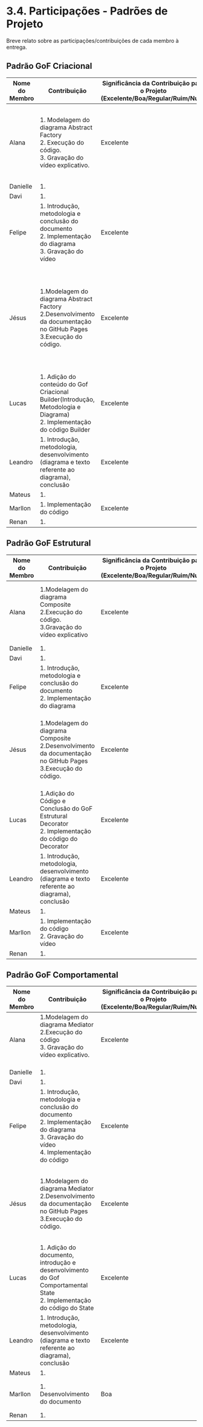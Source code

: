 # 3.4. Participações - Padrões de Projeto

Breve relato sobre as participações/contribuições de cada membro à entrega.

<!-- Observações da professora: -->
<!-- |Nome do Membro | Contribuição (Padrões – FOCO_1) | Significância da Contribuição para o Projeto (Excelente/Boa/Regular/Ruim/Nula) | Comprobatórios Claros (com link)

EXEMPLO:
| Fulano | 1. Introdução do Padrão Singleton à Equipe, evidenciando um possível uso do mesmo no escopo da aplicação. 2. Leitura de materiais bibliográficos, tais como: FONTE_GOF. | Boa | Registro nos Versionamentos do Documento de GoF Criacional, conforme (link).

TODOS DEVEM PARTICIPAR, MOSTRANDO SEUS PONTOS DE VISTA E COMO COLABORARAM NESSA ETAPA DA ENTREGA COM COMPROBATÓRIOS. -->

## Padrão GoF Criacional

| Nome do Membro | Contribuição                                                                                                                    | Significância da Contribuição para o Projeto <br> (Excelente/Boa/Regular/Ruim/Nula) | Comprobatórios                                                                                                                                                                                                                                                                                                                                                                                                                                                                                                                                                                                                                                                                                                                                               |
| -------------- | ------------------------------------------------------------------------------------------------------------------------------- | ----------------------------------------------------------------------------------- | ------------------------------------------------------------------------------------------------------------------------------------------------------------------------------------------------------------------------------------------------------------------------------------------------------------------------------------------------------------------------------------------------------------------------------------------------------------------------------------------------------------------------------------------------------------------------------------------------------------------------------------------------------------------------------------------------------------------------------------------------------------ |
| Alana          | 1. Modelagem do diagrama Abstract Factory <br> 2. Execução do código. <br> 3. Gravação do vídeo explicativo.                    | Excelente                                                                           | [1.Adição do diagrama Abstract Factory ](https://github.com/UnBArqDsw2025-1-Turma01/2025.1-T01-_G2_PinacotecaOnline_Entrega_03/commit/c729993320c1d82431e354fafd51db04e21ae486) <br> [1. Gravação da modelagem. ](https://youtu.be/xq2phhCghgU) <br> [2. Execução do código e vídeo explicativo. ](https://github.com/UnBArqDsw2025-1-Turma01/2025.1-T01-_G2_PinacotecaOnline_Entrega_03/commit/321c90b596d35b3fb80b957009334da18582ea53) <br> [3.Gravação do vídeo explicativo ](https://youtu.be/pxu8skcJJ9E)                                                                                                                                                                                                                                              |
| Danielle       | 1. <br>                                                                                                                         |                                                                                     | [1. ](#) <br>                                                                                                                                                                                                                                                                                                                                                                                                                                                                                                                                                                                                                                                                                                                                                |
| Davi           | 1. <br>                                                                                                                         |                                                                                     | [1. ](#) <br>                                                                                                                                                                                                                                                                                                                                                                                                                                                                                                                                                                                                                                                                                                                                                |
| Felipe         | 1. Introdução, metodologia e conclusão do documento <br> 2. Implementação do diagrama <br> 3. Gravação do vídeo                 | Excelente                                                                           | [1. Documento e Histórico de Versão do arquivo](https://github.com/UnBArqDsw2025-1-Turma01/2025.1-T01-_G2_PinacotecaOnline_Entrega_03/blob/main/docs/PadroesDeProjeto/3.1.1GoFsCriacionais-Singleton.md) <br>                                                                                                                                                                                                                                                                                                                                                                                                                                                                                                                                                |
| Jésus          | 1.Modelagem do diagrama Abstract Factory <br> 2.Desenvolvimento da documentação no GitHub Pages <br> 3.Execução do código. <br> | Excelente                                                                           | [1.Adição da diagrama Abstract Factory ](https://github.com/UnBArqDsw2025-1-Turma01/2025.1-T01-_G2_PinacotecaOnline_Entrega_03/commit/c729993320c1d82431e354fafd51db04e21ae486) <br>[2.Adição da conclusão desenvolvimento e bibliografia ](https://github.com/UnBArqDsw2025-1-Turma01/2025.1-T01-_G2_PinacotecaOnline_Entrega_03/commit/c729993320c1d82431e354fafd51db04e21ae486) <br>[2.Adição da bibliografia completa, gravação da Reunião ](https://github.com/UnBArqDsw2025-1-Turma01/2025.1-T01-_G2_PinacotecaOnline_Entrega_03/commit/49df62dda09e3b8aad90c5bd1831effbe42ef8b8) <br> [3.Execução do código. ](https://github.com/UnBArqDsw2025-1-Turma01/2025.1-T01-_G2_PinacotecaOnline_Entrega_03/commit/321c90b596d35b3fb80b957009334da18582ea53) |
| Lucas          | 1. Adição do conteúdo do Gof Criacional Builder(Introdução, Metodologia e Diagrama) <br> 2. Implementação do código Builder     | Excelente                                                                           | [1.Adição do conteúdo do Gof Criacional Builder](https://github.com/UnBArqDsw2025-1-Turma01/2025.1-T01-_G2_PinacotecaOnline_Entrega_03/commit/30fa655e862892d0338fa000c5f909b44dadd3ff) <br> [2.Implementação do código Builder](https://github.com/UnBArqDsw2025-1-Turma01/2025.1-T01-_G2_PinacotecaOnline_Entrega_03/commit/a7cd46241a6af29122a28905e0515350da952a09)                                                                                                                                                                                                                                                                                                                                                                                      |
| Leandro        | 1. Introdução, metodologia, desenvolvimento (diagrama e texto referente ao diagrama), conclusão <br>                            | Excelente                                                                           | [1. Commit](https://github.com/UnBArqDsw2025-1-Turma01/2025.1-T01-_G2_PinacotecaOnline_Entrega_03/commit/9821cc16a96b367193aafa872d7e1aa2283dd106) <br>                                                                                                                                                                                                                                                                                                                                                                                                                                                                                                                                                                                                      |
| Mateus         | 1. <br>                                                                                                                         |                                                                                     | [1. ](#) <br>                                                                                                                                                                                                                                                                                                                                                                                                                                                                                                                                                                                                                                                                                                                                                |
| Marllon        | 1. Implementação do código <br>                                                                                                 | Excelente                                                                           | [1. Commit](https://github.com/UnBArqDsw2025-1-Turma01/2025.1-T01-_G2_PinacotecaOnline_Entrega_03/commit/b1c4d0c80a5be3d75cebc78e754eaa7df114a499) <br>                                                                                                                                                                                                                                                                                                                                                                                                                                                                                                                                                                                                      |
| Renan          | 1. <br>                                                                                                                         |                                                                                     | [1. ](#) <br>                                                                                                                                                                                                                                                                                                                                                                                                                                                                                                                                                                                                                                                                                                                                                |

## Padrão GoF Estrutural

| Nome do Membro | Contribuição                                                                                                             | Significância da Contribuição para o Projeto <br> (Excelente/Boa/Regular/Ruim/Nula) | Comprobatórios                                                                                                                                                                                                                                                                                                                                                                                                                                                                                                                                                   |
| -------------- | ------------------------------------------------------------------------------------------------------------------------ | ----------------------------------------------------------------------------------- | ---------------------------------------------------------------------------------------------------------------------------------------------------------------------------------------------------------------------------------------------------------------------------------------------------------------------------------------------------------------------------------------------------------------------------------------------------------------------------------------------------------------------------------------------------------------- |
| Alana          | 1.Modelagem do diagrama Composite 2.Execução do código. <br> 3.Gravação do vídeo explicativo                             | Excelente                                                                           | [1.Adição da diagrama Composite ](https://github.com/UnBArqDsw2025-1-Turma01/2025.1-T01-_G2_PinacotecaOnline_Entrega_03/commit/5feb3a6a79ee94a9f2013bbfa16507cc895b5b2b) <br> [2. Execução do código e vídeo explicativo. ](https://github.com/UnBArqDsw2025-1-Turma01/2025.1-T01-_G2_PinacotecaOnline_Entrega_03/commit/511a48c5317c018b2a55c400d759f081760575db) <br> [3.Gravação do vídeo explicativo ](https://youtu.be/ZmEfYw2QVmE)                                                                                                                         |
| Danielle       | 1. <br>                                                                                                                  |                                                                                     | [1. ](#) <br>                                                                                                                                                                                                                                                                                                                                                                                                                                                                                                                                                    |
| Davi           | 1. <br>                                                                                                                  |                                                                                     | [1. ](#) <br>                                                                                                                                                                                                                                                                                                                                                                                                                                                                                                                                                    |
| Felipe         | 1. Introdução, metodologia e conclusão do documento <br> 2. Implementação do diagrama <br>                               | Excelente                                                                           | [1. Documento e Histórico de Versão do arquivo](https://github.com/UnBArqDsw2025-1-Turma01/2025.1-T01-_G2_PinacotecaOnline_Entrega_03/blob/main/docs/PadroesDeProjeto/3.2.1.GoFsEstruturais-Adapter.md) <br>                                                                                                                                                                                                                                                                                                                                                     |
| Jésus          | 1.Modelagem do diagrama Composite <br> 2.Desenvolvimento da documentação no GitHub Pages <br> 3.Execução do código. <br> | Excelente                                                                           | [1.Adição da diagrama Composite ](https://github.com/UnBArqDsw2025-1-Turma01/2025.1-T01-_G2_PinacotecaOnline_Entrega_03/commit/5feb3a6a79ee94a9f2013bbfa16507cc895b5b2b) <br>[2.Adição da introdução, metodologia, Bibliografia e Desenvolvimento. ](https://github.com/UnBArqDsw2025-1-Turma01/2025.1-T01-_G2_PinacotecaOnline_Entrega_03/commit/5feb3a6a79ee94a9f2013bbfa16507cc895b5b2b) <br> [3.Execução do código. ](https://github.com/UnBArqDsw2025-1-Turma01/2025.1-T01-_G2_PinacotecaOnline_Entrega_03/commit/511a48c5317c018b2a55c400d759f081760575db) |
| Lucas          | 1.Adição do Código e Conclusão do GoF Estrutural Decorator <br> 2. Implementação do código do Decorator                  | Excelente                                                                           | [1. Adição do Código e Conclusão do Decorator](https://github.com/UnBArqDsw2025-1-Turma01/2025.1-T01-_G2_PinacotecaOnline_Entrega_03/commit/05ca1106ec2b52189c1ca9ad781c4feb6d3845b1) <br> [2. Implementação Decorator ](https://github.com/UnBArqDsw2025-1-Turma01/2025.1-T01-_G2_PinacotecaOnline_Entrega_03/commit/e4da95bb0d06546ee6c54190cd385a4e50b8eb13)                                                                                                                                                                                                  |
| Leandro        | 1. Introdução, metodologia, desenvolvimento (diagrama e texto referente ao diagrama), conclusão <br>                     | Excelente                                                                           | [1. Commit](https://github.com/UnBArqDsw2025-1-Turma01/2025.1-T01-_G2_PinacotecaOnline_Entrega_03/commit/fcb3f4ca64826401a4eb4a7c8f351b75642b7480) <br>                                                                                                                                                                                                                                                                                                                                                                                                          |
| Mateus         | 1. <br>                                                                                                                  |                                                                                     | [1. ](#) <br>                                                                                                                                                                                                                                                                                                                                                                                                                                                                                                                                                    |
| Marllon        | 1. Implementação do código <br> 2. Gravação do vídeo <br>                                                                | Excelente                                                                           | [1. Commit](https://github.com/UnBArqDsw2025-1-Turma01/2025.1-T01-_G2_PinacotecaOnline_Entrega_03/commit/3ad524baaaed7e9ed1a3b8ae25222d68ba2f8b16) <br> [2. Commit](https://github.com/UnBArqDsw2025-1-Turma01/2025.1-T01-_G2_PinacotecaOnline_Entrega_03/blob/main/docs/PadroesDeProjeto/3.2.1.GoFsEstruturais-Adapter.md) <br>                                                                                                                                                                                                                                 |
| Renan          | 1. <br>                                                                                                                  |                                                                                     | [1. ](#) <br>                                                                                                                                                                                                                                                                                                                                                                                                                                                                                                                                                    |

## Padrão GoF Comportamental

| Nome do Membro | Contribuição                                                                                                                                    | Significância da Contribuição para o Projeto <br> (Excelente/Boa/Regular/Ruim/Nula) | Comprobatórios                                                                                                                                                                                                                                                                                                                                                                                                                                                                                                                                                  |
| -------------- | ----------------------------------------------------------------------------------------------------------------------------------------------- | ----------------------------------------------------------------------------------- | --------------------------------------------------------------------------------------------------------------------------------------------------------------------------------------------------------------------------------------------------------------------------------------------------------------------------------------------------------------------------------------------------------------------------------------------------------------------------------------------------------------------------------------------------------------- |
| Alana          | 1.Modelagem do diagrama Mediator <br> 2.Execução do código <br> 3. Gravação do vídeo explicativo. <br> <br>                                     | Excelente                                                                           | [1.Adição da diagrama Mediator ](https://github.com/UnBArqDsw2025-1-Turma01/2025.1-T01-_G2_PinacotecaOnline_Entrega_03/commit/53d54c309df287a53fe8b25f7408b731ec8b008b) <br> [2.Execução do código ](https://github.com/UnBArqDsw2025-1-Turma01/2025.1-T01-_G2_PinacotecaOnline_Entrega_03/commit/7ddb812facc773b0e4d55d3f2f232a611cda4834) <br> [3.Gravação do vídeo explicativo ](https://youtu.be/u5x4k6ktA0w)                                                                                                                                               |
| Danielle       | 1. <br>                                                                                                                                         |                                                                                     | [1. ](#) <br>                                                                                                                                                                                                                                                                                                                                                                                                                                                                                                                                                   |
| Davi           | 1. <br>                                                                                                                                         |                                                                                     | [1. ](#) <br>                                                                                                                                                                                                                                                                                                                                                                                                                                                                                                                                                   |
| Felipe         | 1. Introdução, metodologia e conclusão do documento <br> 2. Implementação do diagrama <br> 3. Gravação do vídeo <br> 4. Implementação do código | Excelente                                                                           | [1. Documento e Histórico de Versão do arquivo](https://github.com/UnBArqDsw2025-1-Turma01/2025.1-T01-_G2_PinacotecaOnline_Entrega_03/blob/main/docs/PadroesDeProjeto/3.3.1.GoFsComportamentais-Command.md) <br> [2. Código Utilizando o Padrão Command](https://github.com/UnBArqDsw2025-1-Turma01/2025.1-T01-_G2_PinacotecaOnline_Entrega_03/tree/code-command)                                                                                                                                                                                               |
| Jésus          | 1.Modelagem do diagrama Mediator <br> 2.Desenvolvimento da documentação no GitHub Pages <br> 3.Execução do código. <br>                         | Excelente                                                                           | [1.Adição da diagrama Mediator ](https://github.com/UnBArqDsw2025-1-Turma01/2025.1-T01-_G2_PinacotecaOnline_Entrega_03/commit/53d54c309df287a53fe8b25f7408b731ec8b008b) <br>[2.Adição da introdução, metodologia, Bibliografia e Desenvolvimento. ](https://github.com/UnBArqDsw2025-1-Turma01/2025.1-T01-_G2_PinacotecaOnline_Entrega_03/commit/53d54c309df287a53fe8b25f7408b731ec8b008b) <br> [3.Execução do código. ](https://github.com/UnBArqDsw2025-1-Turma01/2025.1-T01-_G2_PinacotecaOnline_Entrega_03/commit/7ddb812facc773b0e4d55d3f2f232a611cda4834) |
| Lucas          | 1. Adição do documento, introdução e desenvolvimento do Gof Comportamental State <br> 2. Implementação do código do State                       | Excelente                                                                           | [1. Adição do documento, introdução e desenvolvimento do State.](https://github.com/UnBArqDsw2025-1-Turma01/2025.1-T01-_G2_PinacotecaOnline_Entrega_03/commit/e900122f5a0f056abdb2c566bfddbb4a4c506841) <br> [2. Implementação State](https://github.com/UnBArqDsw2025-1-Turma01/2025.1-T01-_G2_PinacotecaOnline_Entrega_03/commit/64d423c9f0adc5cc1efb9e5299bb98fe4ac652d1)                                                                                                                                                                                    |
| Leandro        | 1. Introdução, metodologia, desenvolvimento (diagrama e texto referente ao diagrama), conclusão <br>                                            | Excelente                                                                           | [1. Commit](https://github.com/UnBArqDsw2025-1-Turma01/2025.1-T01-_G2_PinacotecaOnline_Entrega_03/commit/3a2e812fad783dca9d9aa3c3a45a895f6aee6adc) <br>                                                                                                                                                                                                                                                                                                                                                                                                         |
| Mateus         | 1. <br>                                                                                                                                         |                                                                                     | [1. ](#) <br>                                                                                                                                                                                                                                                                                                                                                                                                                                                                                                                                                   |
| Marllon        | 1. Desenvolvimento do documento <br>                                                                                                            | Boa                                                                                 | [1. Documento e Histórico de Versão do arquivo](https://github.com/UnBArqDsw2025-1-Turma01/2025.1-T01-_G2_PinacotecaOnline_Entrega_03/blob/main/docs/PadroesDeProjeto/3.3.1.GoFsComportamentais-Command.md) <br>                                                                                                                                                                                                                                                                                                                                                |
| Renan          | 1. <br>                                                                                                                                         |                                                                                     | [1. ](#) <br>                                                                                                                                                                                                                                                                                                                                                                                                                                                                                                                                                   |
